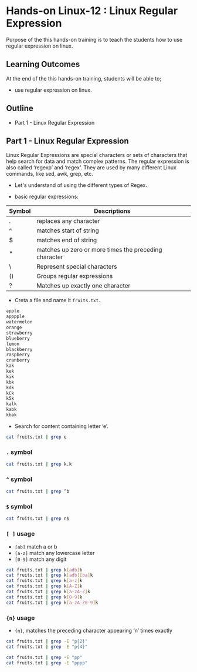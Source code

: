 # Hands-on Linux-12 : Linux Regular Expression

Purpose of the this hands-on training is to teach the students how to use regular expression on linux.

## Learning Outcomes

At the end of the this hands-on training, students will be able to;

- use regular expression on linux.

## Outline

- Part 1 - Linux Regular Expression

## Part 1 - Linux Regular Expression

Linux Regular Expressions are special characters or sets of characters that help search for data and match complex patterns. The regular expression is also called ‘regexp’ and ‘regex’. They are used by many different Linux commands, like sed, awk, grep, etc. 

- Let's understand of using the different types of Regex.


- basic regular expressions:

| Symbol| Descriptions |
| -------- | ----------- |
| .	       | replaces any character |
| ^	       | matches start of string |
| $	       | matches end of string |
| *	       | matches up zero or more times the preceding character |
| \	       | Represent special characters |
| ()	   | Groups regular expressions |
| ?	       | Matches up exactly one character |

- Creta a file and name it `fruits.txt`.

```txt
apple
apppple
watermelon
orange
strawberry
blueberry
lemon
blackberry
raspberry
cranberry
kak
kek
kik
kbk
kdk
kCk
k5k
kalk
kabk
kbak

```

- Search for content containing letter ‘e’.

```bash
cat fruits.txt | grep e
```

### `.` symbol

```bash
cat fruits.txt | grep k.k
```

### `^` symbol

```bash
cat fruits.txt | grep ^b
```

### `$` symbol

```bash
cat fruits.txt | grep n$
```

### `[ ]` usage

- `[ab]` match a or b
- `[a-z]` match any lowercase letter
- `[0-9]` match any digit

```bash
cat fruits.txt | grep k[adb]k
cat fruits.txt | grep k[adb][ba]k
cat fruits.txt | grep k[a-z]k
cat fruits.txt | grep k[A-Z]k
cat fruits.txt | grep k[a-zA-Z]k
cat fruits.txt | grep k[0-9]k
cat fruits.txt | grep k[a-zA-Z0-9]k
```
### `{n}` usage

- `{n}`, matches the preceding character appearing ‘n’ times exactly

```bash
cat fruits.txt | grep -E "p{2}"
cat fruits.txt | grep -E "p{4}"

cat fruits.txt | grep -E "pp"
cat fruits.txt | grep -E "pppp"
```

